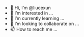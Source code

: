 - 👋 Hi, I’m @liucexun
- 👀 I’m interested in ...
- 🌱 I’m currently learning ...
- 💞️ I’m looking to collaborate on ...
- 📫 How to reach me ...

<!---
liucexun/liucexun is a ✨ special ✨ repository because its `README.md` (this file) appears on your GitHub profile.
You can click the Preview link to take a look at your changes.
--->
